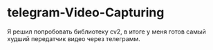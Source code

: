 # telegram-Video-Capturing
Я решил попробовать библиотеку cv2, в итоге у меня готов самый худший передатчик видео через телеграмм.

